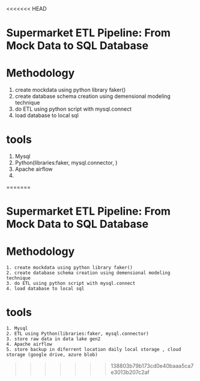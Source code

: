 <<<<<<< HEAD
# Supermarket ETL Pipeline: From Mock Data to SQL Database



# Methodology
 1. create mockdata using python library faker()
 2. create database schema creation using demensional modeling technique
 3. do ETL using python script with mysql.connect
 4. load database to local sql

# tools
 1. Mysql
 2. Python(libraries:faker, mysql.connector, )
 3. Apache airflow
 4.
=======
# Supermarket ETL Pipeline: From Mock Data to SQL Database



# Methodology
    1. create mockdata using python library faker()
    2. create database schema creation using demensional modeling technique
    3. do ETL using python script with mysql.connect
    4. load database to local sql

# tools
    1. Mysql
    2. ETL using Python(libraries:faker, mysql.connector) 
    3. store raw data in data lake gen2
    4. Apache airflow
    5. store backup in diferrent location daily local storage , cloud storage (google drive, azure blob)
>>>>>>> 138803b79b173cd0e40baaa5ca7e3013b207c2af
